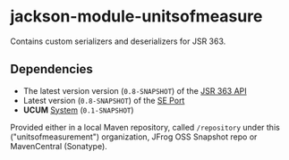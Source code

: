 jackson-module-unitsofmeasure
=============================

Contains custom serializers and deserializers for JSR 363.

Dependencies
------------

 * The latest version version (`0.8-SNAPSHOT`) of the [JSR 363 API](../../../unit-api) 
 * Latest version (`0.8-SNAPSHOT`) of the [SE Port](../../../uom-se)
 * **UCUM** [System](../../../uom-systems) (`0.1-SNAPSHOT`)

Provided either in a local Maven repository, called `/repository` under this ("unitsofmeasurement") organization, JFrog OSS Snapshot repo or MavenCentral (Sonatype).
